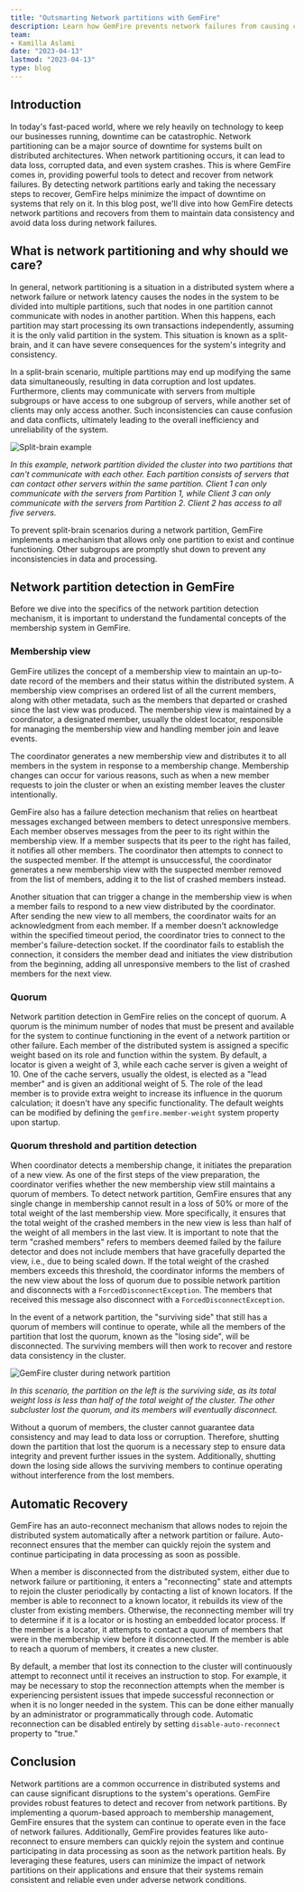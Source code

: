 ```yaml
---
title: "Outsmarting Network partitions with GemFire"
description: Learn how GemFire prevents network failures from causing catastrophic downtime and data loss with its network partition detection and recovery mechanisms.
team:
- Kamilla Aslami
date: "2023-04-13"
lastmod: "2023-04-13"
type: blog
---
```


## Introduction

In today's fast-paced world, where we rely heavily on technology to keep our businesses running, downtime can be catastrophic. Network partitioning can be a major source of downtime for systems built on distributed architectures. When network partitioning occurs, it can lead to data loss, corrupted data, and even system crashes. This is where GemFire comes in, providing powerful tools to detect and recover from network failures. By detecting network partitions early and taking the necessary steps to recover, GemFire helps minimize the impact of downtime on systems that rely on it. In this blog post, we'll dive into how GemFire detects network partitions and recovers from them to maintain data consistency and avoid data loss during network failures.

## What is network partitioning and why should we care?

In general, network partitioning is a situation in a distributed system where a network failure or network latency causes the nodes in the system to be divided into multiple partitions, such that nodes in one partition cannot communicate with nodes in another partition. When this happens, each partition may start processing its own transactions independently, assuming it is the only valid partition in the system. This situation is known as a split-brain, and it can have severe consequences for the system's integrity and consistency.

In a split-brain scenario, multiple partitions may end up modifying the same data simultaneously, resulting in data corruption and lost updates. Furthermore, clients may communicate with servers from multiple subgroups or have access to one subgroup of servers, while another set of clients may only access another. Such inconsistencies can cause confusion and data conflicts, ultimately leading to the overall inefficiency and unreliability of the system.

![Split-brain example](images/split-brain-example.jpg)

*In this example, network partition divided the cluster into two partitions that can't communicate with each other. Each partition consists of servers that can contact other servers within the same partition. Client 1 can only communicate with the servers from Partition 1, while Client 3 can only communicate with the servers from Partition 2. Client 2 has access to all five servers.*


To prevent split-brain scenarios during a network partition, GemFire implements a mechanism that allows only one partition to exist and continue functioning. Other subgroups are promptly shut down to prevent any inconsistencies in data and processing.

## Network partition detection in GemFire

Before we dive into the specifics of the network partition detection mechanism, it is important to understand the fundamental concepts of the membership system in GemFire.

### Membership view

GemFire utilizes the concept of a membership view to maintain an up-to-date record of the members and their status within the distributed system. A membership view comprises an ordered list of all the current members, along with other metadata, such as the members that departed or crashed since the last view was produced. The membership view is maintained by a coordinator, a designated member, usually the oldest locator, responsible for managing the membership view and handling member join and leave events.

The coordinator generates a new membership view and distributes it to all members in the system in response to a membership change. Membership changes can occur for various reasons, such as when a new member requests to join the cluster or when an existing member leaves the cluster intentionally.

GemFire also has a failure detection mechanism that relies on heartbeat messages exchanged between members to detect unresponsive members. Each member observes messages from the peer to its right within the membership view. If a member suspects that its peer to the right has failed, it notifies all other members. The coordinator then attempts to connect to the suspected member. If the attempt is unsuccessful, the coordinator generates a new membership view with the suspected member removed from the list of members, adding it to the list of crashed members instead.

Another situation that can trigger a change in the membership view is when a member fails to respond to a new view distributed by the coordinator. After sending the new view to all members, the coordinator waits for an acknowledgment from each member. If a member doesn't acknowledge within the specified timeout period, the coordinator tries to connect to the member's failure-detection socket. If the coordinator fails to establish the connection, it considers the member dead and initiates the view distribution from the beginning, adding all unresponsive members to the list of crashed members for the next view.

### Quorum

Network partition detection in GemFire relies on the concept of quorum. A quorum is the minimum number of nodes that must be present and available for the system to continue functioning in the event of a network partition or other failure. Each member of the distributed system is assigned a specific weight based on its role and function within the system. By default, a locator is given a weight of 3, while each cache server is given a weight of 10. One of the cache servers, usually the oldest, is elected as a "lead member" and is given an additional weight of 5. The role of the lead member is to provide extra weight to increase its influence in the quorum calculation; it doesn't have any specific functionality. The default weights can be modified by defining the `gemfire.member-weight` system property upon startup.

### Quorum threshold and partition detection


When coordinator detects a membership change, it initiates the preparation of a new view. As one of the first steps of the view preparation, the coordinator verifies whether the new membership view still maintains a quorum of members. To detect network partition, GemFire ensures that any single change in membership cannot result in a loss of 50% or more of the total weight of the last membership view. More specifically, it ensures that the total weight of the crashed members in the new view is less than half of the weight of all members in the last view. It is important to note that the term "crashed members" refers to members deemed failed by the failure detector and does not include members that have gracefully departed the view, i.e., due to being scaled down. If the total weight of the crashed members exceeds this threshold, the coordinator informs the members of the new view about the loss of quorum due to possible network partition and disconnects with a `ForcedDisconnectException`. The members that received this message also disconnect with a `ForcedDisconnectException`.

In the event of a network partition, the "surviving side" that still has a quorum of members will continue to operate, while all the members of the partition that lost the quorum, known as the "losing side", will be disconnected. The surviving members will then work to recover and restore data consistency in the cluster.

![GemFire cluster during network partition](images/gemfire-network-partition.jpg)

*In this scenario, the partition on the left is the surviving side, as its total weight loss is less than half of the total weight of the cluster. The other subcluster lost the quorum, and its members will eventually disconnect.*

Without a quorum of members, the cluster cannot guarantee data consistency and may lead to data loss or corruption. Therefore, shutting down the partition that lost the quorum is a necessary step to ensure data integrity and prevent further issues in the system. Additionally, shutting down the losing side allows the surviving members to continue operating without interference from the lost members.

## Automatic Recovery

GemFire has an auto-reconnect mechanism that allows nodes to rejoin the distributed system automatically after a network partition or failure. Auto-reconnect ensures that the member can quickly rejoin the system and continue participating in data processing as soon as possible.

When a member is disconnected from the distributed system, either due to network failure or partitioning, it enters a "reconnecting" state and attempts to rejoin the cluster periodically by contacting a list of known locators. If the member is able to reconnect to a known locator, it rebuilds its view of the cluster from existing members. Otherwise, the reconnecting member will try to determine if it is a locator or is hosting an embedded locator process. If the member is a locator, it attempts to contact a quorum of members that were in the membership view before it disconnected. If the member is able to reach a quorum of members, it creates a new cluster.

By default, a member that lost its connection to the cluster will continuously attempt to reconnect until it receives an instruction to stop. For example, it may be necessary to stop the reconnection attempts when the member is experiencing persistent issues that impede successful reconnection or when it is no longer needed in the system. This can be done either manually by an administrator or programmatically through code. Automatic reconnection can be disabled entirely by setting `disable-auto-reconnect` property to "true."

## Conclusion

Network partitions are a common occurrence in distributed systems and can cause significant disruptions to the system's operations. GemFire provides robust features to detect and recover from network partitions. By implementing a quorum-based approach to membership management, GemFire ensures that the system can continue to operate even in the face of network failures. Additionally, GemFire provides features like auto-reconnect to ensure members can quickly rejoin the system and continue participating in data processing as soon as the network partition heals. By leveraging these features, users can minimize the impact of network partitions on their applications and ensure that their systems remain consistent and reliable even under adverse network conditions.
